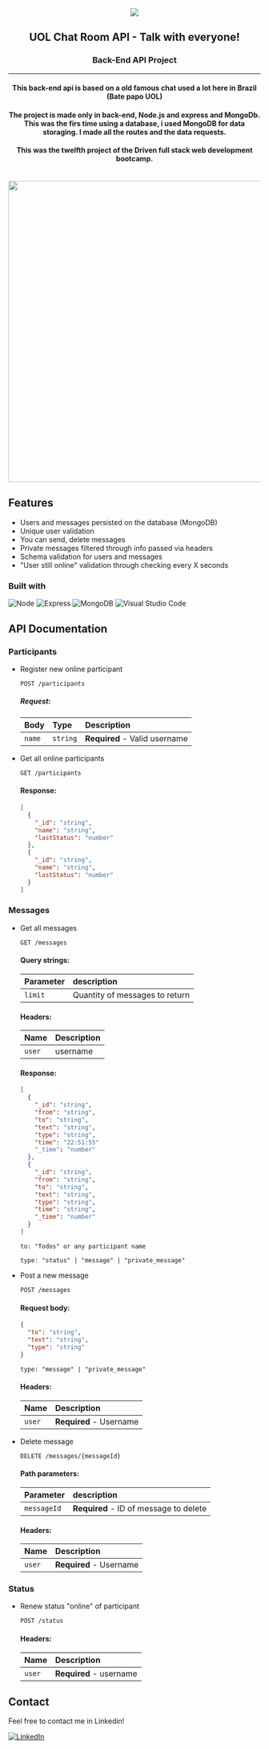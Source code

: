 <div align="center">
    <img src="https://i.imgur.com/OE6dzTB.png">
</div>
<!-- <hr> -->
<div align=center>
  <h2 align=center>UOL Chat Room API - Talk with everyone!</h2>
  <h3 align=center>Back-End API Project</h3>
  <hr>
  <div align=center>
     <h4>This back-end api is based on a old famous chat used a lot here in Brazil (Bate papo UOL)</h4>
     <h4>The project is made only in back-end, Node.js and express and MongoDb. This was the firs time using a database, i used 
     MongoDB for data storaging. I made all the routes and the data requests.</h4>
     <h4>This was the twelfth project of the Driven full stack web development bootcamp.</h4>
</div>
<br>
    <img style="height:600px" src="https://i.imgur.com/QP0enz8.gif">
<br>
</div>

## Features

- Users and messages persisted on the database (MongoDB)
- Unique user validation
- You can send, delete messages
- Private messages filtered through info passed via headers
- Schema validation for users and messages
- "User still online" validation through checking every X seconds

 ### Built with

![Node](https://img.shields.io/badge/Node.js-339933?style=for-the-badge&logo=nodedotjs&logoColor=white)
![Express](https://img.shields.io/badge/Express.js-000000?style=for-the-badge&logo=express&logoColor=white)
![MongoDB](https://img.shields.io/badge/MongoDB-4EA94B?style=for-the-badge&logo=mongodb&logoColor=white)
![Visual Studio Code](https://img.shields.io/badge/Visual%20Studio%20Code-0078d7.svg?style=for-the-badge&logo=visual-studio-code&logoColor=white)

## API Documentation

### Participants

* Register new online participant
  
  ```http
  POST /participants
  ```

  ##### Request:

  | Body   | Type     | Description                   |
  | :----- | :------- | :---------------------------- |
  | `name` | `string` | **Required** - Valid username |

* Get all online participants

  ```http
  GET /participants
  ```

  #### Response:

  ```json
  [
    {
      "_id": "string",
      "name": "string",
      "lastStatus": "number"
    },
    {
      "_id": "string",
      "name": "string",
      "lastStatus": "number"
    }
  ]

### Messages

* Get all messages

  ```http
  GET /messages
  ```

  #### Query strings:

  | Parameter | description                    |
  | :-------- | :----------------------------- |
  | `limit`   | Quantity of messages to return |

  #### Headers:

  | Name   | Description |
  | :----- | :---------- |
  | `user` | username    |

  #### Response:

  ```json
  [
    {
      "_id": "string",
      "from": "string",
      "to": "string",
      "text": "string",
      "type": "string",
      "time": "22:51:55"
      "_time": "number"
    },
    {
      "_id": "string",
      "from": "string",
      "to": "string",
      "text": "string",
      "type": "string",
      "time": "string",
      "_time": "number"
    }
  ]
  ```
  `to: "Todos" or any participant name`

  `type: "status" | "message" | "private_message"`

* Post a new message

  ```http
  POST /messages
  ```

  #### Request body:

  ```json
  {
    "to": "string",
    "text": "string",
    "type": "string"
  } 
  ```

  `type: "message" | "private_message"`

  #### Headers:

  | Name   | Description             |
  | :----- | :---------------------- |
  | `user` | **Required** - Username |

* Delete message

  ```http
  DELETE /messages/{messageId}
  ```

  #### Path parameters:

  | Parameter   | description                            |
  | :---------- | :------------------------------------- |
  | `messageId` | **Required** - ID of message to delete |

  #### Headers:

  | Name   | Description             |
  | :----- | :---------------------- |
  | `user` | **Required** - Username |

### Status

* Renew status "online" of participant

  ```http
  POST /status
  ```

  #### Headers:

  | Name   | Description             |
  | :----- | :---------------------- |
  | `user` | **Required** - username |


## Contact

Feel free to contact me in Linkedin!

[![LinkedIn][linkedin-shield]][linkedin-url]

<!-- MARKDOWN LINKS & IMAGES -->
<!-- https://www.markdownguide.org/basic-syntax/#reference-style-links -->

[linkedin-shield]: https://img.shields.io/badge/-LinkedIn-black.svg?style=for-the-badge&logo=linkedin&colorB=blue
[linkedin-url]: https://www.linkedin.com/in/ovinibarros/
